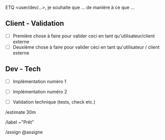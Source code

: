 <!-- Mettre le titre de l'issue en suivant le template [tag] ETQ <user/dev/...>, je souhaite que .... tag correspond aux tags feat/fix/ci, etc.-->

ETQ <user/dev/...>, je souhaite que ... de manière à ce que ...

<!-- Cette partie doit être conçue pour comprendre pourquoi cette demande est importante. Quel est l'objectif final ?-->

## Client - Validation 

+ [ ] Première chose à faire pour valider ceci en tant qu'utilisateur/client externe
+ [ ] Deuxième chose à faire pour valider ceci en tant qu'utilisateur / client externe

<!-- Cette partie doit être conçue pour être validée par une personne non avertie, et fournie par le dev avec tous les éléments nécessaires (tous les coups sont permis : screencasts, captures d'écran, liens...).-->

## Dev - Tech

+ [ ] Implémentation numéro 1
+ [ ] Implémentation numéro 2
+ [ ] Validation technique (tests, check etc.)


/estimate 30m

/label ~"Prêt"

/assign @assigne
